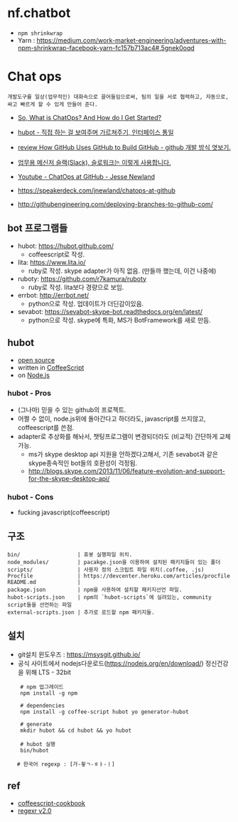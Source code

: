 # nf.chatbot

* `npm shrinkwrap`
* Yarn : https://medium.com/work-market-engineering/adventures-with-npm-shrinkwrap-facebook-yarn-fc157b713ac4#.5gnek0oqd

# Chat ops
`개발도구를 일상(업무적인) 대화속으로 끌어들임으로써, 팀의 일을 서로 협력하고, 자동으로, 싸고 빠르게 할 수 있게 만들어 준다.`
* [So, What is ChatOps? And How do I Get Started?](https://www.pagerduty.com/blog/what-is-chatops/?utm_content=buffer7f787&utm_medium=social&utm_source=linkedin.com&utm_campaign=buffer)

* [hubot - 직접 하는 걸 보여주며 가르쳐주기, 인터페이스 통일](http://ohyecloudy.com/pnotes/archives/1936/)
* [review How GitHub Uses GitHub to Build GitHub - github 개발 방식 엿보기.](http://ohyecloudy.com/pnotes/archives/1114/)
* [업무용 메신저 슬랙(Slack), 슬로워크는 이렇게 사용합니다.](http://slowalk.tistory.com/2178)
* [Youtube - ChatOps at GitHub - Jesse Newland](https://www.youtube.com/watch?v=NST3u-GjjFw)
* https://speakerdeck.com/jnewland/chatops-at-github
* http://githubengineering.com/deploying-branches-to-github-com/



## bot 프로그램들
* hubot: https://hubot.github.com/
    - coffeescript로 작성.
* lita: https://www.lita.io/
    - ruby로 작성. skype adapter가 아직 없음. (만들까 했는데, 이건 나중에)
* ruboty: https://github.com/r7kamura/ruboty
    - ruby로 작성. lita보다 경량으로 보임.
* errbot: http://errbot.net/
    -  python으로 작성. 업데이트가 더딘감이있음.
* sevabot: https://sevabot-skype-bot.readthedocs.org/en/latest/
    - python으로 작성. skype에 특화, MS가 BotFramework를 새로 만듬.



## hubot
* [open source](https://github.com/github/hubot)
* written in [CoffeeScript](http://coffeescript.org/)
* on [Node.js](https://nodejs.org/)



### hubot - Pros
* (그나마) 믿을 수 있는 github의 프로젝트.
* 어쩔 수 없이, node.js위에 돌아간다고 하더라도, javascript를 쓰지않고, coffeescript를 쓴점.
* adapter로 추상화를 해놔서, 챗팅프로그램이 변경되더라도 (비교적) 간단하게 교체가능.
    - ms가 skype desktop api 지원을 안하겠다고해서, 기존 sevabot과 같은 skype종속적인 bot들의 호환성이 걱정됨.
    - http://blogs.skype.com/2013/11/06/feature-evolution-and-support-for-the-skype-desktop-api/



### hubot - Cons
* fucking javascript(coffeescript)



## 구조

```
bin/                  | 휴봇 실행파일 위치.
node_modules/         | pacakge.json을 이용하여 설치된 패키지들이 있는 폴더
scripts/              | 사용자 정의 스크립트 파일 위치(.coffee, .js)
Procfile              | https://devcenter.heroku.com/articles/procfile
README.md             |
package.json          | npm을 사용하여 설치할 패키지선언 파일.
hubot-scripts.json    | npm의 `hubot-scripts`에 실려있는, community script들을 선언하는 파일
external-scripts.json | 추가로 로드할 npm 패키지들.
```



## 설치

* git설치 윈도우즈 : https://msysgit.github.io/
* 공식 사이트에서 nodejs다운로드(https://nodejs.org/en/download/) 정신건강을 위해 LTS - 32bit



```
    # npm 업그레이드
    npm install -g npm

    # dependencies
    npm install -g coffee-script hubot yo generator-hubot

    # generate
    mkdir hubot && cd hubot && yo hubot

    # hubot 실행
    bin/hubot

   # 한국어 regexp : [가-힇ㄱ-ㅎㅏ-ㅣ]
```


## ref

* [coffeescript-cookbook](https://coffeescript-cookbook.github.io/)
* [regexr v2.0](http://regexr.com)
